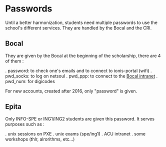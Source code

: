 # Passwords

Until a better harmonization, students need multiple passwords to use the school's different services. They are handled by the Bocal and the CRI.

## Bocal

They are given by the Bocal at the beginning of the scholarship, there are 4 of them :

. password: to check one's emails and to connect to ionis-portal (wifi)
. pwd_socks: to log on netsoul
. pwd_ppp: to connect to the [Bocal intranet](http://intral.bocal.org)
. pwd_num: for digicodes

For new accounts, created after 2016, only "password" is given.

## Epita

Only INFO-SPE or ING1/ING2 students are given this password. It serves purposes such as :

. unix sessions on PXE
. unix exams (spe/ing1)
. ACU intranet
. some workshops (thlr, alrorithms, etc...)
